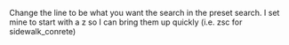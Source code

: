 Change the <item name="name_here"> line to be what you want the search in the preset search.  I set mine to start with a z so I can bring them up quickly (i.e. zsc for sidewalk_conrete)
